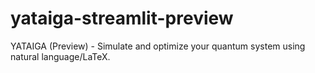 # yataiga-streamlit-preview
YATAIGA (Preview) - Simulate and optimize your quantum system using natural language/LaTeX.
